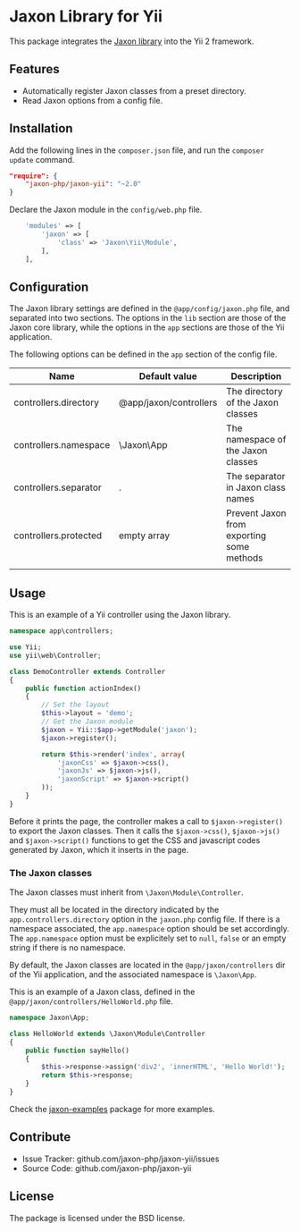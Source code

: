 Jaxon Library for Yii
=============================

This package integrates the [Jaxon library](https://github.com/jaxon-php/jaxon-core) into the Yii 2 framework.

Features
--------

- Automatically register Jaxon classes from a preset directory.
- Read Jaxon options from a config file.

Installation
------------

Add the following lines in the `composer.json` file, and run the `composer update` command.
```json
"require": {
    "jaxon-php/jaxon-yii": "~2.0"
}
```

Declare the Jaxon module in the `config/web.php` file.
```php
    'modules' => [
        'jaxon' => [
            'class' => 'Jaxon\Yii\Module',
        ],
    ],
```

Configuration
------------

The Jaxon library settings are defined in the `@app/config/jaxon.php` file, and separated into two sections.
The options in the `lib` section are those of the Jaxon core library, while the options in the `app` sections are those of the Yii application.

The following options can be defined in the `app` section of the config file.

| Name | Default value | Description |
|------|---------------|-------------|
| controllers.directory | @app/jaxon/controllers  | The directory of the Jaxon classes |
| controllers.namespace | \Jaxon\App  | The namespace of the Jaxon classes |
| controllers.separator | .           | The separator in Jaxon class names |
| controllers.protected | empty array | Prevent Jaxon from exporting some methods |
| | | |

Usage
-----

This is an example of a Yii controller using the Jaxon library.
```php
namespace app\controllers;

use Yii;
use yii\web\Controller;

class DemoController extends Controller
{
    public function actionIndex()
    {
        // Set the layout
        $this->layout = 'demo';
        // Get the Jaxon module
        $jaxon = Yii::$app->getModule('jaxon');
        $jaxon->register();

        return $this->render('index', array(
            'jaxonCss' => $jaxon->css(),
            'jaxonJs' => $jaxon->js(),
            'jaxonScript' => $jaxon->script()
        ));
    }
}
```

Before it prints the page, the controller makes a call to `$jaxon->register()` to export the Jaxon classes.
Then it calls the `$jaxon->css()`, `$jaxon->js()` and `$jaxon->script()` functions to get the CSS and javascript codes generated by Jaxon, which it inserts in the page.

### The Jaxon classes

The Jaxon classes must inherit from `\Jaxon\Module\Controller`.

They must all be located in the directory indicated by the `app.controllers.directory` option in the `jaxon.php` config file.
If there is a namespace associated, the `app.namespace` option should be set accordingly.
The `app.namespace` option must be explicitely set to `null`, `false` or an empty string if there is no namespace.

By default, the Jaxon classes are located in the `@app/jaxon/controllers` dir of the Yii application, and the associated namespace is `\Jaxon\App`.

This is an example of a Jaxon class, defined in the `@app/jaxon/controllers/HelloWorld.php` file.

```php
namespace Jaxon\App;

class HelloWorld extends \Jaxon\Module\Controller
{
    public function sayHello()
    {
        $this->response->assign('div2', 'innerHTML', 'Hello World!');
        return $this->response;
    }
}
```

Check the [jaxon-examples](https://github.com/jaxon-php/jaxon-examples/tree/master/frameworks/yii) package for more examples.

Contribute
----------

- Issue Tracker: github.com/jaxon-php/jaxon-yii/issues
- Source Code: github.com/jaxon-php/jaxon-yii

License
-------

The package is licensed under the BSD license.
